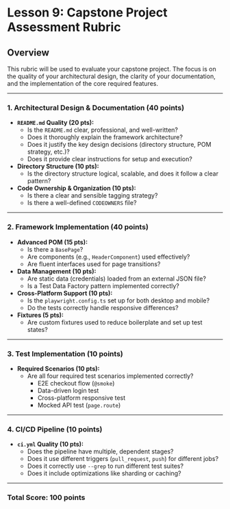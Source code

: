 # Lesson 9: Capstone Project Assessment Rubric

## Overview

This rubric will be used to evaluate your capstone project. The focus is on the quality of your architectural design, the clarity of your documentation, and the implementation of the core required features.

---

### 1. Architectural Design & Documentation (40 points)

-   **`README.md` Quality (20 pts):**
    -   Is the `README.md` clear, professional, and well-written?
    -   Does it thoroughly explain the framework architecture?
    -   Does it justify the key design decisions (directory structure, POM strategy, etc.)?
    -   Does it provide clear instructions for setup and execution?
-   **Directory Structure (10 pts):**
    -   Is the directory structure logical, scalable, and does it follow a clear pattern?
-   **Code Ownership & Organization (10 pts):**
    -   Is there a clear and sensible tagging strategy?
    -   Is there a well-defined `CODEOWNERS` file?

---

### 2. Framework Implementation (40 points)

-   **Advanced POM (15 pts):**
    -   Is there a `BasePage`?
    -   Are components (e.g., `HeaderComponent`) used effectively?
    -   Are fluent interfaces used for page transitions?
-   **Data Management (10 pts):**
    -   Are static data (credentials) loaded from an external JSON file?
    -   Is a Test Data Factory pattern implemented correctly?
-   **Cross-Platform Support (10 pts):**
    -   Is the `playwright.config.ts` set up for both desktop and mobile?
    -   Do the tests correctly handle responsive differences?
-   **Fixtures (5 pts):**
    -   Are custom fixtures used to reduce boilerplate and set up test states?

---

### 3. Test Implementation (10 points)

-   **Required Scenarios (10 pts):**
    -   Are all four required test scenarios implemented correctly?
        -   E2E checkout flow (`@smoke`)
        -   Data-driven login test
        -   Cross-platform responsive test
        -   Mocked API test (`page.route`)

---

### 4. CI/CD Pipeline (10 points)

-   **`ci.yml` Quality (10 pts):**
    -   Does the pipeline have multiple, dependent stages?
    -   Does it use different triggers (`pull_request`, `push`) for different jobs?
    -   Does it correctly use `--grep` to run different test suites?
    -   Does it include optimizations like sharding or caching?

---

### **Total Score: 100 points**
